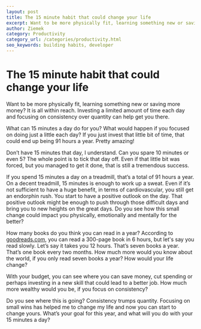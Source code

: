 ```yaml
---
layout: post
title: The 15 minute habit that could change your life
excerpt: Want to be more physically fit, learning something new or saving more money? It is all within reach. Investing a limited amount of time each day and focusing on consistency over quantity can help get you there.
author: Ziemek
category: Productivity
category_url: /categories/productivity.html
seo_keywords: building habits, developer
---
```

# The 15 minute habit that could change your life

Want to be more physically fit, learning something new or saving more money? It is all within reach. Investing a limited amount of time each day and focusing on consistency over quantity can help get you there.

What can 15 minutes a day do for you?  What would happen if you focused on doing just a little each day? If you just invest that little bit of time, that could end up being 91 hours a year. Pretty amazing!

Don’t have 15 minutes that day, I understand. Can you spare 10 minutes or even 5? The whole point is to tick that day off. Even if that little bit was forced, but you managed to get it done, that is still a tremendous success.

If you spend 15 minutes a day on a treadmill, that’s a total of 91 hours a year. On a decent treadmill, 15 minutes is enough to work up a sweat. Even if it’s not sufficient to have a huge benefit, in terms of cardiovascular, you still get an endorphin rush. You start to have a positive outlook on the day. That positive outlook might be enough to push through those difficult days and bring you to new heights on the great days. Do you see how this small change could impact you physically, emotionally and mentally for the better?

How many books do you think you can read in a year? According to [goodreads.com](https://www.goodreads.com/poll/show/48965-reading-non-stop-how-long-does-it-take-you-to-read-a-300-page-book), you can read a 300-page book in 6 hours, but let's say you read slowly. Let’s say it takes you 12 hours. That’s seven books a year. That’s one book every two months. How much more would you know about the world, if you only read seven books a year? How would your life change?

With your budget, you can see where you can save money, cut spending or perhaps investing in a new skill that could lead to a better job. How much more wealthy would you be, if you focus on consistency?

Do you see where this is going? Consistency trumps quantity. Focusing on small wins has helped me to change my life and now you can start to change yours. What’s your goal for this year, and what will you do with your 15 minutes a day?